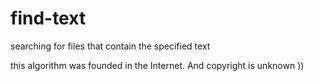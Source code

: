 find-text
=========

 searching for files that contain the specified text

this algorithm was founded in the Internet. And copyright is unknown ))
